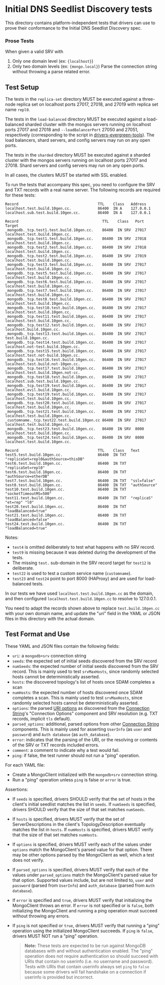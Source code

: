 # Initial DNS Seedlist Discovery tests

This directory contains platform-independent tests that drivers can use to prove their conformance to the Initial DNS
Seedlist Discovery spec.

### Prose Tests

When given a valid SRV with

1. Only one domain level (ex: `{localhost}`)
2. Only two domain levels (ex: `{mongo.local}`) Parse the connection string without throwing a parse related error.

## Test Setup

The tests in the `replica-set` directory MUST be executed against a three-node replica set on localhost ports 27017,
27018, and 27019 with replica set name `repl0`.

The tests in the `load-balanced` directory MUST be executed against a load-balanced sharded cluster with the mongos
servers running on localhost ports 27017 and 27018 and `--loadBalancerPort` 27050 and 27051, respectively (corresponding
to the script in
[drivers-evergreen-tools](https://github.com/mongodb-labs/drivers-evergreen-tools/blob/master/.evergreen/run-load-balancer.sh)).
The load balancers, shard servers, and config servers may run on any open ports.

The tests in the `sharded` directory MUST be executed against a sharded cluster with the mongos servers running on
localhost ports 27017 and 27018. Shard servers and config servers may run on any open ports.

In all cases, the clusters MUST be started with SSL enabled.

To run the tests that accompany this spec, you need to configure the SRV and TXT records with a real name server. The
following records are required for these tests:

```
Record                                    TTL    Class   Address
localhost.test.build.10gen.cc.            86400  IN A    127.0.0.1
localhost.sub.test.build.10gen.cc.        86400  IN A    127.0.0.1

Record                                      TTL    Class   Port   Target
_mongodb._tcp.test1.test.build.10gen.cc.    86400  IN SRV  27017  localhost.test.build.10gen.cc.
_mongodb._tcp.test1.test.build.10gen.cc.    86400  IN SRV  27018  localhost.test.build.10gen.cc.
_mongodb._tcp.test2.test.build.10gen.cc.    86400  IN SRV  27018  localhost.test.build.10gen.cc.
_mongodb._tcp.test2.test.build.10gen.cc.    86400  IN SRV  27019  localhost.test.build.10gen.cc.
_mongodb._tcp.test3.test.build.10gen.cc.    86400  IN SRV  27017  localhost.test.build.10gen.cc.
_mongodb._tcp.test5.test.build.10gen.cc.    86400  IN SRV  27017  localhost.test.build.10gen.cc.
_mongodb._tcp.test6.test.build.10gen.cc.    86400  IN SRV  27017  localhost.test.build.10gen.cc.
_mongodb._tcp.test7.test.build.10gen.cc.    86400  IN SRV  27017  localhost.test.build.10gen.cc.
_mongodb._tcp.test8.test.build.10gen.cc.    86400  IN SRV  27017  localhost.test.build.10gen.cc.
_mongodb._tcp.test10.test.build.10gen.cc.   86400  IN SRV  27017  localhost.test.build.10gen.cc.
_mongodb._tcp.test11.test.build.10gen.cc.   86400  IN SRV  27017  localhost.test.build.10gen.cc.
_mongodb._tcp.test12.test.build.10gen.cc.   86400  IN SRV  27017  localhost.build.10gen.cc.
_mongodb._tcp.test13.test.build.10gen.cc.   86400  IN SRV  27017  test.build.10gen.cc.
_mongodb._tcp.test14.test.build.10gen.cc.   86400  IN SRV  27017  localhost.not-test.build.10gen.cc.
_mongodb._tcp.test15.test.build.10gen.cc.   86400  IN SRV  27017  localhost.test.not-build.10gen.cc.
_mongodb._tcp.test16.test.build.10gen.cc.   86400  IN SRV  27017  localhost.test.build.not-10gen.cc.
_mongodb._tcp.test17.test.build.10gen.cc.   86400  IN SRV  27017  localhost.test.build.10gen.not-cc.
_mongodb._tcp.test18.test.build.10gen.cc.   86400  IN SRV  27017  localhost.sub.test.build.10gen.cc.
_mongodb._tcp.test19.test.build.10gen.cc.   86400  IN SRV  27017  localhost.evil.build.10gen.cc.
_mongodb._tcp.test19.test.build.10gen.cc.   86400  IN SRV  27017  localhost.test.build.10gen.cc.
_mongodb._tcp.test20.test.build.10gen.cc.   86400  IN SRV  27017  localhost.test.build.10gen.cc.
_mongodb._tcp.test21.test.build.10gen.cc.   86400  IN SRV  27017  localhost.test.build.10gen.cc.
_customname._tcp.test22.test.build.10gen.cc 86400  IN SRV  27017  localhost.test.build.10gen.cc.
_mongodb._tcp.test23.test.build.10gen.cc.   86400  IN SRV  8000   localhost.test.build.10gen.cc.
_mongodb._tcp.test24.test.build.10gen.cc.   86400  IN SRV  8000   localhost.test.build.10gen.cc.

Record                                    TTL    Class   Text
test5.test.build.10gen.cc.                86400  IN TXT  "replicaSet=repl0&authSource=thisDB"
test6.test.build.10gen.cc.                86400  IN TXT  "replicaSet=repl0"
test6.test.build.10gen.cc.                86400  IN TXT  "authSource=otherDB"
test7.test.build.10gen.cc.                86400  IN TXT  "ssl=false"
test8.test.build.10gen.cc.                86400  IN TXT  "authSource"
test10.test.build.10gen.cc.               86400  IN TXT  "socketTimeoutMS=500"
test11.test.build.10gen.cc.               86400  IN TXT  "replicaS" "et=rep" "l0"
test20.test.build.10gen.cc.               86400  IN TXT  "loadBalanced=true"
test21.test.build.10gen.cc.               86400  IN TXT  "loadBalanced=false"
test24.test.build.10gen.cc.               86400  IN TXT  "loadBalanced=true"
```

Notes:

- `test4` is omitted deliberately to test what happens with no SRV record.
- `test9` is missing because it was deleted during the development of the tests.
- The missing `test.` sub-domain in the SRV record target for `test12` is deliberate.
- `test22` is used to test a custom service name (`customname`).
- `test23` and `test24` point to port 8000 (HAProxy) and are used for load-balanced tests.

In our tests we have used `localhost.test.build.10gen.cc` as the domain, and then configured
`localhost.test.build.10gen.cc` to resolve to 127.0.0.1.

You need to adapt the records shown above to replace `test.build.10gen.cc` with your own domain name, and update the
"uri" field in the YAML or JSON files in this directory with the actual domain.

## Test Format and Use

These YAML and JSON files contain the following fields:

- `uri`: a `mongodb+srv` connection string
- `seeds`: the expected set of initial seeds discovered from the SRV record
- `numSeeds`: the expected number of initial seeds discovered from the SRV record. This is mainly used to test
  `srvMaxHosts`, since randomly selected hosts cannot be deterministically asserted.
- `hosts`: the discovered topology's list of hosts once SDAM completes a scan
- `numHosts`: the expected number of hosts discovered once SDAM completes a scan. This is mainly used to test
  `srvMaxHosts`, since randomly selected hosts cannot be deterministically asserted.
- `options`: the parsed [URI options](../../uri-options/uri-options.md) as discovered from the
  [Connection String](../../connection-string/connection-string-spec.md)'s "Connection Options" component and SRV
  resolution (e.g. TXT records, implicit `tls` default).
- `parsed_options`: additional, parsed options from other
  [Connection String](../../connection-string/connection-string-spec.md) components. This is mainly used for asserting
  `UserInfo` (as `user` and `password`) and `Auth database` (as `auth_database`).
- `error`: indicates that the parsing of the URI, or the resolving or contents of the SRV or TXT records included
  errors.
- `comment`: a comment to indicate why a test would fail.
- `ping`: if false, the test runner should not run a "ping" operation.

For each YAML file:

- Create a MongoClient initialized with the `mongodb+srv` connection string.
- Run a "ping" operation unless `ping` is false or `error` is true.

Assertions:

- If `seeds` is specified, drivers SHOULD verify that the set of hosts in the client's initial seedlist matches the list
  in `seeds`. If `numSeeds` is specified, drivers SHOULD verify that the size of that set matches `numSeeds`.

- If `hosts` is specified, drivers MUST verify that the set of ServerDescriptions in the client's TopologyDescription
  eventually matches the list in `hosts`. If `numHosts` is specified, drivers MUST verify that the size of that set
  matches `numHosts`.

- If `options` is specified, drivers MUST verify each of the values under `options` match the MongoClient's parsed value
  for that option. There may be other options parsed by the MongoClient as well, which a test does not verify.

- If `parsed_options` is specified, drivers MUST verify that each of the values under `parsed_options` match the
  MongoClient's parsed value for that option. Supported values include, but are not limited to, `user` and `password`
  (parsed from `UserInfo`) and `auth_database` (parsed from `Auth database`).

- If `error` is specified and `true`, drivers MUST verify that initializing the MongoClient throws an error. If `error`
  is not specified or is `false`, both initializing the MongoClient and running a ping operation must succeed without
  throwing any errors.

- If `ping` is not specified or `true`, drivers MUST verify that running a "ping" operation using the initialized
  MongoClient succeeds. If `ping` is `false`, drivers MUST NOT run a "ping" operation.

  > **Note:** These tests are expected to be run against MongoDB databases with and without authentication enabled. The
  > "ping" operation does not require authentication so should succeed with URIs that contain no userinfo (i.e. no
  > username and password). Tests with URIs that contain userinfo always set `ping` to `false` because some drivers will
  > fail handshake on a connection if userinfo is provided but incorrect.
